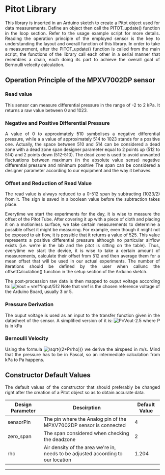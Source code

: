 # Pitot Library
<p align=justify> This library is inserted in an Arduino sketch to create a Pitot object used for data measurements. Define an object then call the PITOT_update() function in the loop section. Refer to the usage example script for more details.
Reading the operation principle of the employed sensor is the key to understanding the layout and overall function of this library. In order to take a measurement, after the PITOT_update() function is called from the main script, the functions of the library call each other in a serial manner that resembles a chain, each doing its part to achieve the overall goal of Bernoulli velocity calculation.
 
## Operation Principle of the MPXV7002DP sensor 
### Read value
<p align=justify> This sensor can measure differential pressure in the range of -2 to 2 kPa.
It returns a raw value between 0 and 1023. <br></p>

### Negative and Positive Differential Pressure 
<p align=justify> A value of 0 to approximately 510 symbolises a negative differential pressure, while a a value of approximately 514 to 1023 stands for a positive one. 
Actually, the space between 510 and 514 can be considered a dead zone with a dead zone span designer parameter equal to 2 points up (512 to 514) and 2 points down (512-510). The dead zone is used to avoid unwanted fluctuations between maximum (in the absolute value sense) negative differential pressure and minimum positive The span can be considered a designer parameter according to our equipment and the way it behaves. <br></p> 

###  Offset and Reduction of Read Value 
<p align=justify> The read value is always reduced to a 0-512 span by subtracting (1023/2) from it. The sign is saved in a boolean value before the subtraction takes place. <br> </p>
<p align=justify> Everytime we start the experiments for the day, it is wise to measure the offset of the Pitot Tube. After covering it up with a piece of cloth and placing it on a motionless surface, we take certain measurements to determine a possible offset it might be measuring. For example, even though it might not be exposed to air flow, it is possible that it returns a value of 525. This value represents a positive differential pressure although no particular airflow exists (i.e. we're in the lab and the pitot is sitting on the table). Thus, everytime we start the device, it is wise to take a certain amount of measurements, calculate their offset from 512 and then average them for a mean offset that will be used in our actual experiments. The number of iterations should be defined by the user when callunc the offsetCalculation() function in the setup section of the Arduino sketch. <br></p>
<p align=justify>The post-procession raw data is then mapped to ouput voltage according to: 
 <img src="https://latex.codecogs.com/gif.latex?\bg_white&space;Vout&space;=&space;vref*input/512" title="Vout = vref*input/512" />
 Note that vref is the chosen reference voltage of the Arduino Board, usually 3 or 5.
<br></p>

### Pressure Derivation
<p align=justify>The ouput voltage is used as an input to the transfer function given in the datasheet of the sensor. A simplified version of it is:
<img src="https://latex.codecogs.com/gif.latex?\bg_white&space;P=Vout-2.5" title="P=Vout-2.5" /> 
where P is in kPa <br></p>

### Bernoulli Velocity
<p align=justify> Using the formula 
<img src="https://latex.codecogs.com/gif.latex?\bg_white&space;\sqrt{(2*P/rho))}" title="\sqrt{(2*P/rho))}" />
we derive the airspeed in m/s. Mind that the pressure has to be in Pascal, so an intermediate calculation from kPa to Pa happens.  <br></p>

## Constructor Default Values
<p align=justify> The default values of the constructor that should preferably be changed right after the creation of a Pitot object so as to obtain accurate data.  <br></p>

|Design Parameter| Descirption | Default Value | 
|---|---|---|
| sensorPin | The pin where the Analog pin of the MPXV7002DP sensor is connected | 4 |  
| zero_span | The span considered when checking the deadzone | 2 |  
| rho| Air density of the area we're in, needs to be adjusted according to our location | 1.204 | 
---

